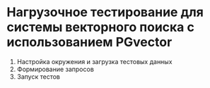 # Нагрузочное тестирование для системы векторного поиска с использованием PGvector
1. Настройка окружения и загрузка тестовых данных 
2. Формирование запросов
3. Запуск тестов